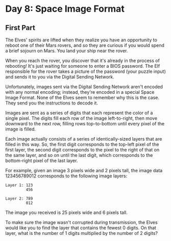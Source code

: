 # Day 8: Space Image Format

## First Part

The Elves' spirits are lifted when they realize you have an opportunity to
reboot one of their Mars rovers, and so they are curious if you would spend a
brief sojourn on Mars. You land your ship near the rover.

When you reach the rover, you discover that it's already in the process of
rebooting! It's just waiting for someone to enter a BIOS password. The Elf
responsible for the rover takes a picture of the password (your puzzle input)
and sends it to you via the Digital Sending Network.

Unfortunately, images sent via the Digital Sending Network aren't encoded with
any normal encoding; instead, they're encoded in a special Space Image Format.
None of the Elves seem to remember why this is the case. They send you the
instructions to decode it.

Images are sent as a series of digits that each represent the color of a single
pixel. The digits fill each row of the image left-to-right, then move downward
to the next row, filling rows top-to-bottom until every pixel of the image is
filled.

Each image actually consists of a series of identically-sized layers that are
filled in this way. So, the first digit corresponds to the top-left pixel of
the first layer, the second digit corresponds to the pixel to the right of that
on the same layer, and so on until the last digit, which corresponds to the
bottom-right pixel of the last layer.

For example, given an image 3 pixels wide and 2 pixels tall, the image data
123456789012 corresponds to the following image layers:

```
Layer 1: 123
         456

Layer 2: 789
         012
```

The image you received is 25 pixels wide and 6 pixels tall.

To make sure the image wasn't corrupted during transmission, the Elves would
like you to find the layer that contains the fewest 0 digits. On that layer,
what is the number of 1 digits multiplied by the number of 2 digits?
